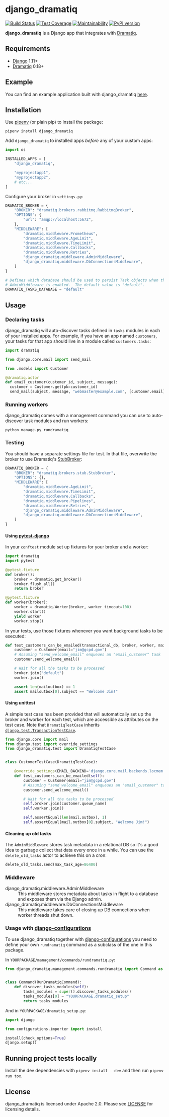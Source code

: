 # django_dramatiq

[![Build Status](https://travis-ci.org/Bogdanp/django_dramatiq.svg?branch=master)](https://travis-ci.org/Bogdanp/django_dramatiq)
[![Test Coverage](https://api.codeclimate.com/v1/badges/d20f010978828b7530dd/test_coverage)](https://codeclimate.com/github/Bogdanp/django_dramatiq/test_coverage)
[![Maintainability](https://api.codeclimate.com/v1/badges/d20f010978828b7530dd/maintainability)](https://codeclimate.com/github/Bogdanp/django_dramatiq/maintainability)
[![PyPI version](https://badge.fury.io/py/django-dramatiq.svg)](https://badge.fury.io/py/django-dramatiq)

**django_dramatiq** is a Django app that integrates with [Dramatiq][dramatiq].


## Requirements

* [Django][django] 1.11+
* [Dramatiq][dramatiq] 0.18+


## Example

You can find an example application built with django_dramatiq [here][example].


## Installation

Use [pipenv][pipenv] (or plain pip) to install the package:

    pipenv install django_dramatiq

Add `django_dramatiq` to installed apps *before* any of your custom
apps:

``` python
import os

INSTALLED_APPS = [
    "django_dramatiq",

    "myprojectapp1",
    "myprojectapp2",
    # etc...
]
```

Configure your broker in `settings.py`:

``` python
DRAMATIQ_BROKER = {
    "BROKER": "dramatiq.brokers.rabbitmq.RabbitmqBroker",
    "OPTIONS": {
        "url": "amqp://localhost:5672",
    },
    "MIDDLEWARE": [
        "dramatiq.middleware.Prometheus",
        "dramatiq.middleware.AgeLimit",
        "dramatiq.middleware.TimeLimit",
        "dramatiq.middleware.Callbacks",
        "dramatiq.middleware.Retries",
        "django_dramatiq.middleware.AdminMiddleware",
        "django_dramatiq.middleware.DbConnectionsMiddleware",
    ]
}

# Defines which database should be used to persist Task objects when the
# AdminMiddleware is enabled.  The default value is "default".
DRAMATIQ_TASKS_DATABASE = "default"
```


## Usage

### Declaring tasks

django_dramatiq will auto-discover tasks defined in `tasks` modules in
each of your installed apps.  For example, if you have an app named
`customers`, your tasks for that app should live in a module called
`customers.tasks`:

``` python
import dramatiq

from django.core.mail import send_mail

from .models import Customer

@dramatiq.actor
def email_customer(customer_id, subject, message):
  customer = Customer.get(pk=customer_id)
  send_mail(subject, message, "webmaster@example.com", [customer.email])
```

### Running workers

django_dramatiq comes with a management command you can use to
auto-discover task modules and run workers:

    python manage.py rundramatiq

### Testing

You should have a separate settings file for test.  In that file,
overwrite the broker to use Dramatiq's [StubBroker][stubbroker]:

``` python
DRAMATIQ_BROKER = {
    "BROKER": "dramatiq.brokers.stub.StubBroker",
    "OPTIONS": {},
    "MIDDLEWARE": [
        "dramatiq.middleware.AgeLimit",
        "dramatiq.middleware.TimeLimit",
        "dramatiq.middleware.Callbacks",
        "dramatiq.middleware.Pipelines",
        "dramatiq.middleware.Retries",
        "django_dramatiq.middleware.AdminMiddleware",
        "django_dramatiq.middleware.DbConnectionsMiddleware",
    ]
}
```

#### Using [pytest-django][pytest-django]

In your `conftest` module set up fixtures for your broker and a
worker:

``` python
import dramatiq
import pytest

@pytest.fixture
def broker():
    broker = dramatiq.get_broker()
    broker.flush_all()
    return broker

@pytest.fixture
def worker(broker):
    worker = dramatiq.Worker(broker, worker_timeout=100)
    worker.start()
    yield worker
    worker.stop()
```

In your tests, use those fixtures whenever you want background tasks
to be executed:

``` python
def test_customers_can_be_emailed(transactional_db, broker, worker, mailoutbox):
    customer = Customer(email="jim@gcpd.gov")
    # Assuming "send_welcome_email" enqueues an "email_customer" task
    customer.send_welcome_email()

    # Wait for all the tasks to be processed
    broker.join("default")
    worker.join()

    assert len(mailoutbox) == 1
    assert mailoutbox[0].subject == "Welcome Jim!"
```

#### Using unittest

A simple test case has been provided that will automatically set up the
broker and worker for each test, which are accessible as attributes on
the test case. Note that `DramatiqTestCase` inherits
[`django.test.TransactionTestCase`][transactiontestcase].


```python
from django.core import mail
from django.test import override_settings
from django_dramatiq.test import DramatiqTestCase


class CustomerTestCase(DramatiqTestCase):

    @override_settings(EMAIL_BACKEND='django.core.mail.backends.locmem.EmailBackend')
    def test_customers_can_be_emailed(self):
        customer = Customer(email="jim@gcpd.gov")
        # Assuming "send_welcome_email" enqueues an "email_customer" task
        customer.send_welcome_email()

        # Wait for all the tasks to be processed
        self.broker.join(customer.queue_name)
        self.worker.join()

        self.assertEqual(len(mail.outbox), 1)
        self.assertEqual(mail.outbox[0].subject, "Welcome Jim!")
```

#### Cleaning up old tasks

The `AdminMiddleware` stores task metadata in a relational DB so it's
a good idea to garbage collect that data every once in a while.  You
can use the `delete_old_tasks` actor to achieve this on a cron:

``` python
delete_old_tasks.send(max_task_age=86400)
```


### Middleware

<dl>
  <dt>django_dramatiq.middleware.AdminMiddleware</dt>
  <dd>
    This middleware stores metadata about tasks in flight to a
    database and exposes them via the Django admin.
  </dd>

  <dt>django_dramatiq.middleware.DbConnectionsMiddleware</dt>
  <dd>
    This middleware takes care of closing up DB connections when
    worker threads shut down.
  </dd>
</dl>


### Usage with [django-configurations]

To use django_dramatiq together with [django-configurations] you need
to define your own `rundramatiq` command as a subclass of the one in
this package.

In `YOURPACKAGE/management/commands/rundramatiq.py`:

``` python
from django_dramatiq.management.commands.rundramatiq import Command as RunDramatiqCommand


class Command(RunDramatiqCommand):
    def discover_tasks_modules(self):
        tasks_modules = super().discover_tasks_modules()
        tasks_modules[0] = "YOURPACKAGE.dramatiq_setup"
        return tasks_modules
```

And in `YOURPACKAGE/dramatiq_setup.py`:

``` python
import django

from configurations.importer import install

install(check_options=True)
django.setup()
```

## Running project tests locally

Install the dev dependencies with `pipenv install --dev` and then run
`pipenv run tox`.


## License

django_dramatiq is licensed under Apache 2.0.  Please see
[LICENSE][license] for licensing details.

[django]: http://djangoproject.com/
[dramatiq]: https://github.com/Bogdanp/dramatiq
[example]: https://github.com/Bogdanp/django_dramatiq_example
[license]: https://github.com/Bogdanp/django_dramatiq/blob/master/LICENSE
[pipenv]: https://docs.pipenv.org
[pytest-django]: https://pytest-django.readthedocs.io/en/latest/index.html
[stubbroker]: https://dramatiq.io/reference.html#dramatiq.brokers.stub.StubBroker
[django-configurations]: https://github.com/jazzband/django-configurations/
[transactiontestcase]: https://docs.djangoproject.com/en/dev/topics/testing/tools/#django.test.TransactionTestCase
